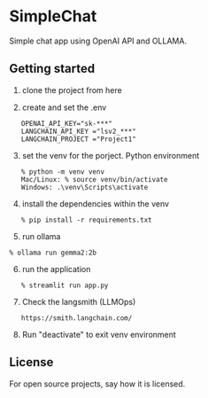 # SimpleChat

Simple chat app using OpenAI API and OLLAMA.

## Getting started

1. clone the project from here

2. create and set the .env
```
   OPENAI_API_KEY="sk-***"
   LANGCHAIN_API_KEY ="lsv2_***"
   LANGCHAIN_PROJECT ="Project1"
```
3. set the venv for the porject. Python environment
```
   % python -m venv venv
   Mac/Linux: % source venv/bin/activate
   Windows: .\venv\Scripts\activate
```

4. install the dependencies within the venv
```
   % pip install -r requirements.txt
```

5. run ollama
```
% ollama run gemma2:2b
```

6. run the application 
```
   % streamlit run app.py
```

7. Check the langsmith (LLMOps)
```
   https://smith.langchain.com/
```

8. Run "deactivate" to exit venv environment

## License
For open source projects, say how it is licensed.

